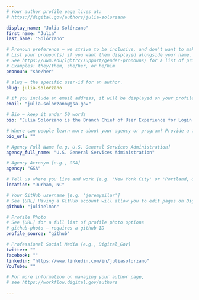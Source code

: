 ```yaml
---
# Your author profile page lives at:
# https://digital.gov/authors/julia-solorzano

display_name: "Julia Solórzano"
first_name: "Julia"
last_name: "Solórzano"

# Pronoun preference — we strive to be inclusive, and don’t want to make assumptions on a person’s first name (be it a gender-neutral name, or is one more common in languages other than English). Learn more http://www.MyPronouns.org
# List your pronoun(s) if you want them displayed alongside your name. Leave it blank and we'll use just your name.
# See https://uwm.edu/lgbtrc/support/gender-pronouns/ for a list of pronouns
# Examples: they/them, she/her, or he/him
pronoun: "she/her"

# slug — the specific user-id for an author.
slug: julia-solorzano

# if you include an email address, it will be displayed on your profile page
email: "julia.solorzano@gsa.gov"

# Bio — keep it under 50 words
bio: "Julia Solórzano is the Branch Chief of User Experience for Login.gov, where she leads a team of designers and developers to create secure and user-friendly identity solutions for federal agencies and the public. She has over twenty years of experience in design leadership, people management, user experience, web development, and open source projects. She is based in Durham, NC."

# Where can people learn more about your agency or program? Provide a full URL [e.g. 'https://www.example.gov/']
bio_url: ""

# Agency Full Name [e.g. U.S. General Services Administration]
agency_full_name: "U.S. General Services Administration"

# Agency Acronym [e.g., GSA]
agency: "GSA"

# Tell us where you live and work [e.g. 'New York City' or 'Portland, OR']
location: "Durham, NC"

# Your GitHub username [e.g. 'jeremyzilar']
# See [URL] Having a GitHub account will allow you to edit pages on DigitalGov. The image used in your GitHub account can also be used to populate your digital.gov profile photo.
github: "juliaelman"

# Profile Photo
# See [URL] for a full list of profile photo options
# github-photo — requires a github ID
profile_source: "github"

# Professional Social Media [e.g., Digital_Gov]
twitter: ""
facebook: ""
linkedin: "https://www.linkedin.com/in/juliasolorzano"
YouTube: ""

# For more information on managing your author page,
# see https://workflow.digital.gov/authors

---
```

